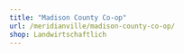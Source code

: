 ```yaml
---
title: "Madison County Co-op"
url: /meridianville/madison-county-co-op/
shop: Landwirtschaftlich
---
```

